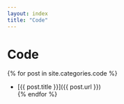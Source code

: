 ```yaml
---
layout: index 
title: "Code"
---
```

# Code  

{% for post in site.categories.code %}  
- [{{ post.title }}]({{ post.url }})  
{% endfor %}